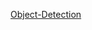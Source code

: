 [Object-Detection](https://github.com/Patrik114500/Simplified-Custom-Object-Detection/blob/main/Main.ipynb)
